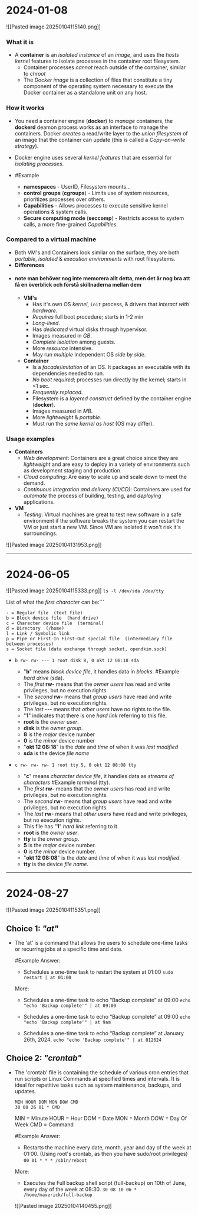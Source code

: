
# 2024-01-08
![[Pasted image 20250104115140.png]]
### What it is
- A **container** is an *isolated* *instance* of an *image*, and uses the *hosts* *kernel* features to isolate processes in the container root filesystem.
	- Container processes *cannot* reach outside of the container, similar to *chroot*
	- The *Docker* *image* is a collection of files that constitute a tiny component of the operating system necessary to execute the Docker container as a standalone unit on any host.
### How it works
* You need a container engine (**docker**) to *manage* containers, the **dockerd** deamon process works as an interface to manage the containers. Docker *creates* a read/write layer to the *union filesystem* of an image that the container can update (this is called a *Copy-on-write* *strategy*).

* Docker engine uses several *kernel* *features* that are essential for *isolating processes*. 
* #Example
	- **namespaces** - UserID, Filesystem mounts...
	- **control groups** (**cgroups**) - Limits use of system resources, prioritizes processes over others.
	- **Capabilities** - Allows processes to execute sensitive kernel operations & system calls.
	- **Secure computing mode** (**seccomp**) - Restricts access to system calls, a more fine-grained *Capabilities*.
### Compared to a virtual machine
* Both VM's and Containers look similar on the surface, they are both *portable*, *isolated* & *execution* *environments* with root filesystems.
* **Differences** 
* #### note man behöver nog inte memorera allt detta, men det är nog bra att få en överblick och förstå skillnaderna mellan dem
	* **VM's** 
		* Has it's own OS *kernel*, ``init`` process, & drivers that *interact* *with* *hardware*.
		* *Requires* full boot procedure; starts in 1-2 min
		* *Long-lived*.
		* Has *dedicated* virtual disks through hypervisor.
		* Images measured in *GB*.
		* *Complete isolation* among guests.
		* More *resource* intensive.
		* May run *multiple* independent OS *side by side*.
	* **Container** 
		* Is a *facade*/*imitation* of an OS. It packages an executable with its dependencies needed to run.
		* *No boot required*; processes run directly by the kernel; starts in <1 sec.
		* *Frequently* *replaced*.
		* Filesystem is a *layered construct* defined by the container engine (**docker**).
		* Images measured in *MB*.
		* More *lightweight* & *portable*.
		* Must run the *same kernel as host* (OS may differ).
### Usage examples
* **Containers**
	* *Web development*:  Containers are a great choice since they are *lightweight* and are easy to deploy in a variety of environments such as development staging and production. 
	* *Cloud computing*: Are easy to scale up and scale down to meet the demand. 
	* *Continuous integration and delivery (CI/CD)*: Containers are used for *automate* the process of building, testing, and *deploying* applications.
* **VM**
	* *Testing*: Virtual machines are great to test new software in a safe environment if the software breaks the system you can restart the VM or just start a new VM. Since VM are isolated it won't risk it's surroundings.

![[Pasted image 20250104131953.png]]

---
# 2024-06-05
![[Pasted image 20250104115333.png]]
``ls -l /dev/sda /dev/tty``

List of what the *first* *character* can be:```
```
- = Regular file  (text file)
b = Block device file  (hard drive)
c = Character device file  (terminal)
d = Directory  (/home)
l = Link / Symbolic link
p = Pipe or First-In First-Out special file  (intermediary file between processes)
s = Socket file (data exchange through socket, opendkim.sock)
```

* ``b rw- rw- --- 1 root disk 8, 0 okt 12 08:18 sda``
	* "**b**" means *block device file*, it handles data in *blocks*. #Example *hard drive* (sda).
	* The *first* **rw-** means that the *owner users* has read and write privileges, but no execution rights.
	* The *second* **rw-** means that *group users* have read and write privileges, but no execution rights.
	* The *last* **---** means that *other* *users* have no rights to the file. 
	* "**1**" indicates that there is one *hard link* referring to this file. 
	* **root** is the *owner user*.
	* **disk** is the *owner group*.
	* **8** is the *major* device number
	* **0** is the *minor* device number
	* "**okt 12 08:18**" is the *date* and *time* of when it was *last modified*
	* **sda** is the device *file name* 
 
* ``c rw- rw- rw- 1 root tty 5, 0 okt 12 08:08 tty``
	* "**c**" means *character* *device file*, it handles data as *streams of characters* #Example *terminal* (tty). 
	* The *first* **rw-** means that the *owner users* has read and write privileges, but no execution rights.
	* The *second* **rw**- means that *group users* have read and write privileges, but no execution rights.
	* The *last* **rw**- means that *other users* have read and write privileges, but no execution rights.
	* This file has "**1**" *hard link* referring to it.
	* **root** is the *owner user*.
	* **tty** is the *owner group*.
	* **5** is the *major* device number.
	* **0** is the *minor* device number.
	* "**okt 12 08:08**" is the *date* and *time* of when it was *last modified*.
	* **tty** is the device *file name*.

---
# 2024-08-27
![[Pasted image 20250104115351.png]]
## **Choice 1**: *"at"*
- The ‘at’ is a command that allows the users to schedule one-time tasks or recurring jobs at a specific time and date.
	
	#Example 
	Answer:
	- Schedules a one-time task to restart the system at 01:00
		```sudo restart | at 01:00```
	
	More:
	* Schedules a one-time task to echo “Backup complete” at 09:00
		```echo "echo 'Backup complete'" | at 09:00```
		
	- Schedules a one-time task to echo “Backup complete” at 09:00
		```echo "echo 'Backup complete'" | at 9am```
		
	- Schedules a one-time task to echo “Backup complete” at January 26th, 2024.
		```echo "echo 'Backup complete'" | at 012624```
		

## **Choice 2**: *"crontab"*
- The 'crontab' file is containing the schedule of various cron entries that run scripts or Linux Commands at specified times and intervals. It is ideal for repetitive tasks such as system maintenance, backups, and updates.
	
	```
	MIN	HOUR DOM MON DOW CMD
	30 08 26 01 * CMD
	```
	
	MIN = Minute
	HOUR = Hour
	DOM = Date
	MON = Month
	DOW = Day Of Week
	CMD = Command
	
	#Example 
	Answer:
	- Restarts the machine every date, month, year and day of the week at 01:00. (Using root's crontab, as then you have sudo/root privileges)
		```00 01 * * * /sbin/reboot ```
	
	More:
	- Executes the Full backup shell script (full-backup) on 10th of June, every day of the week at 08:30.
		```30 08 10 06 * /home/maverick/full-backup```


	![[Pasted image 20250104140455.png]]

